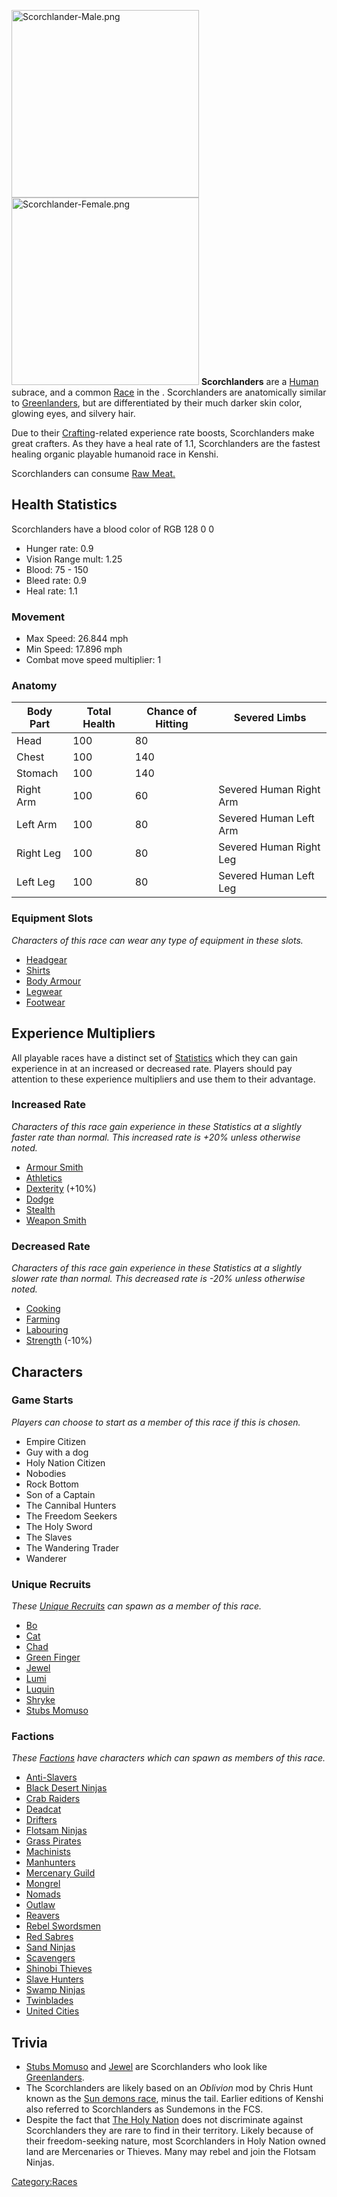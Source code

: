 <img src="Scorchlander-Male.png" title="Scorchlander-Male.png"
width="300" height="300" alt="Scorchlander-Male.png" />
<img src="Scorchlander-Female.png" title="Scorchlander-Female.png"
width="300" height="300" alt="Scorchlander-Female.png" />
**Scorchlanders** are a [Human](Human.md "wikilink") subrace, and a common
[Race](Races.md "wikilink") in the [](World_of_Kenshi.md). Scorchlanders are anatomically
similar to [Greenlanders](Greenlander.md "wikilink"), but are
differentiated by their much darker skin color, glowing eyes, and
silvery hair.

Due to their [Crafting](Crafting.md "wikilink")-related experience rate
boosts, Scorchlanders make great crafters. As they have a heal rate of
1.1, Scorchlanders are the fastest healing organic playable humanoid
race in Kenshi.

Scorchlanders can consume [Raw Meat.](Raw_Meat.md "wikilink")

## Health Statistics

Scorchlanders have a blood color of RGB 128 0 0

- Hunger rate: 0.9
- Vision Range mult: 1.25
- Blood: 75 - 150
- Bleed rate: 0.9
- Heal rate: 1.1

### Movement

- Max Speed: 26.844 mph
- Min Speed: 17.896 mph
- Combat move speed multiplier: 1

### Anatomy

| Body Part | Total Health | Chance of Hitting | Severed Limbs           |
|-----------|--------------|-------------------|-------------------------|
| Head      | 100          | 80                |                         |
| Chest     | 100          | 140               |                         |
| Stomach   | 100          | 140               |                         |
| Right Arm | 100          | 60                | Severed Human Right Arm |
| Left Arm  | 100          | 80                | Severed Human Left Arm  |
| Right Leg | 100          | 80                | Severed Human Right Leg |
| Left Leg  | 100          | 80                | Severed Human Left Leg  |

### Equipment Slots

*Characters of this race can wear any type of equipment in these slots.*

- [Headgear](Headgear.md "wikilink")
- [Shirts](Shirts.md "wikilink")
- [Body Armour](Body_Armour.md "wikilink")
- [Legwear](Legwear.md "wikilink")
- [Footwear](Footwear.md "wikilink")

## Experience Multipliers

All playable races have a distinct set of
[Statistics](Statistics.md "wikilink") which they can gain experience in at
an increased or decreased rate. Players should pay attention to these
experience multipliers and use them to their advantage.

### Increased Rate

*Characters of this race gain experience in these Statistics at a
slightly faster rate than normal. This increased rate is +20% unless
otherwise noted.*

- [Armour Smith](Armour_Smith.md "wikilink")
- [Athletics](Athletics.md "wikilink")
- [Dexterity](Dexterity.md "wikilink") (+10%)
- [Dodge](Dodge.md "wikilink")
- [Stealth](Stealth.md "wikilink")
- [Weapon Smith](Weapon_Smith.md "wikilink")

### Decreased Rate

*Characters of this race gain experience in these Statistics at a
slightly slower rate than normal. This decreased rate is -20% unless
otherwise noted.*

- [Cooking](Cooking.md "wikilink")
- [Farming](Farming.md "wikilink")
- [Labouring](Labouring.md "wikilink")
- [Strength](Strength.md "wikilink") (-10%)

## Characters

### Game Starts

*Players can choose to start as a member of this race if this [](Game_Starts.md) is chosen.*

- Empire Citizen
- Guy with a dog
- Holy Nation Citizen
- Nobodies
- Rock Bottom
- Son of a Captain
- The Cannibal Hunters
- The Freedom Seekers
- The Holy Sword
- The Slaves
- The Wandering Trader
- Wanderer

### Unique Recruits

*These [Unique Recruits](Unique_Recruits.md "wikilink") can spawn as a
member of this race.*

- [Bo](Bo.md "wikilink")
- [Cat](Cat.md "wikilink")
- [Chad](Chad.md "wikilink")
- [Green Finger](Green_Finger.md "wikilink")
- [Jewel](Jewel.md "wikilink")
- [Lumi](Lumi.md "wikilink")
- [Luquin](Luquin.md "wikilink")
- [Shryke](Shryke.md "wikilink")
- [Stubs Momuso](Stubs_Momuso.md "wikilink")

### Factions

*These [Factions](Factions.md "wikilink") have characters which can spawn
as members of this race.*

- [Anti-Slavers](03%20-%20Projects%20&%20Wikis/Kenshi/Kenshi%20Wiki/Kenshi%20Wiki%20Template/Anti-Slavers.md "wikilink")
- [Black Desert Ninjas](Black_Desert_Ninjas.md "wikilink")
- [Crab Raiders](03%20-%20Projects%20&%20Wikis/Kenshi/Kenshi%20Wiki/Kenshi%20Wiki%20Template/Crab_Raiders.md "wikilink")
- [Deadcat](Deadcat.md "wikilink")
- [Drifters](Drifters.md "wikilink")
- [Flotsam Ninjas](03%20-%20Projects%20&%20Wikis/Kenshi/Kenshi%20Wiki/Kenshi%20Wiki%20Template/Flotsam_Ninjas.md "wikilink")
- [Grass Pirates](Grass_Pirates.md "wikilink")
- [Machinists](Machinists.md "wikilink")
- [Manhunters](Manhunters.md "wikilink")
- [Mercenary Guild](03%20-%20Projects%20&%20Wikis/Kenshi/Kenshi%20Wiki/Kenshi%20Wiki%20Template/Mercenary_Guild.md "wikilink")
- [Mongrel](Mongrel_(Faction).md "wikilink")
- [Nomads](Nomads.md "wikilink")
- [Outlaw](03%20-%20Projects%20&%20Wikis/Kenshi/Kenshi%20Wiki/Kenshi%20Wiki%20Template/Outlaw.md "wikilink")
- [Reavers](03%20-%20Projects%20&%20Wikis/Kenshi/Kenshi%20Wiki/Kenshi%20Wiki%20Template/Reavers.md "wikilink")
- [Rebel Swordsmen](03%20-%20Projects%20&%20Wikis/Kenshi/Kenshi%20Wiki/Kenshi%20Wiki%20Template/Rebel_Swordsmen.md "wikilink")
- [Red Sabres](Red_Sabres.md "wikilink")
- [Sand Ninjas](Sand_Ninjas.md "wikilink")
- [Scavengers](Scavengers.md "wikilink")
- [Shinobi Thieves](Shinobi_Thieves.md "wikilink")
- [Slave Hunters](Slave_Hunters.md "wikilink")
- [Swamp Ninjas](Swamp_Ninjas.md "wikilink")
- [Twinblades](Twinblades.md "wikilink")
- [United Cities](03%20-%20Projects%20&%20Wikis/Kenshi/Kenshi%20Wiki/Kenshi%20Wiki%20Template/United_Cities.md "wikilink")

## Trivia

- [Stubs Momuso](Stubs_Momuso.md "wikilink") and [Jewel](Jewel.md "wikilink")
  are Scorchlanders who look like
  [Greenlanders](Greenlander.md "wikilink").
- The Scorchlanders are likely based on an *Oblivion* mod by Chris Hunt
  known as the [Sun demons
  race](https://www.nexusmods.com/oblivion/mods/3528), minus the tail.
  Earlier editions of Kenshi also referred to Scorchlanders as Sundemons
  in the FCS.
- Despite the fact that [The Holy Nation](03%20-%20Projects%20&%20Wikis/Kenshi/Kenshi%20Wiki/Kenshi%20Wiki%20Template/The_Holy_Nation.md "wikilink")
  does not discriminate against Scorchlanders they are rare to find in
  their territory. Likely because of their freedom-seeking nature, most
  Scorchlanders in Holy Nation owned land are Mercenaries or Thieves.
  Many may rebel and join the Flotsam Ninjas.

[Category:Races](Category:Races "wikilink")